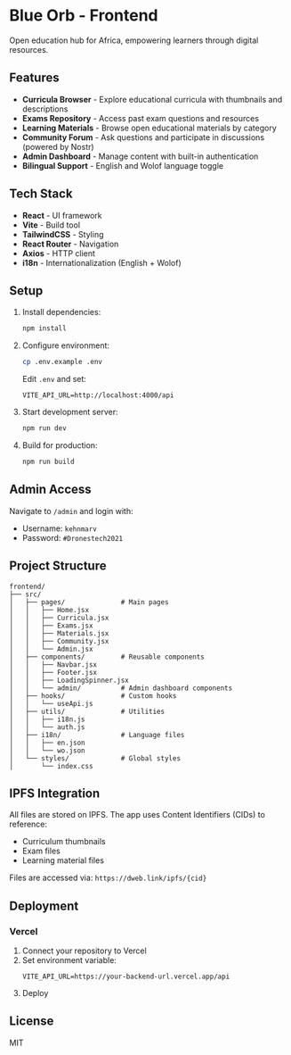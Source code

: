 # Blue Orb - Frontend

Open education hub for Africa, empowering learners through digital resources.

## Features

- **Curricula Browser** - Explore educational curricula with thumbnails and descriptions
- **Exams Repository** - Access past exam questions and resources
- **Learning Materials** - Browse open educational materials by category
- **Community Forum** - Ask questions and participate in discussions (powered by Nostr)
- **Admin Dashboard** - Manage content with built-in authentication
- **Bilingual Support** - English and Wolof language toggle

## Tech Stack

- **React** - UI framework
- **Vite** - Build tool
- **TailwindCSS** - Styling
- **React Router** - Navigation
- **Axios** - HTTP client
- **i18n** - Internationalization (English + Wolof)

## Setup

1. Install dependencies:
   ```bash
   npm install
   ```

2. Configure environment:
   ```bash
   cp .env.example .env
   ```

   Edit `.env` and set:
   ```
   VITE_API_URL=http://localhost:4000/api
   ```

3. Start development server:
   ```bash
   npm run dev
   ```

4. Build for production:
   ```bash
   npm run build
   ```

## Admin Access

Navigate to `/admin` and login with:
- Username: `kehnmarv`
- Password: `#Dronestech2021`

## Project Structure

```
frontend/
├── src/
│   ├── pages/              # Main pages
│   │   ├── Home.jsx
│   │   ├── Curricula.jsx
│   │   ├── Exams.jsx
│   │   ├── Materials.jsx
│   │   ├── Community.jsx
│   │   └── Admin.jsx
│   ├── components/         # Reusable components
│   │   ├── Navbar.jsx
│   │   ├── Footer.jsx
│   │   ├── LoadingSpinner.jsx
│   │   └── admin/          # Admin dashboard components
│   ├── hooks/              # Custom hooks
│   │   └── useApi.js
│   ├── utils/              # Utilities
│   │   ├── i18n.js
│   │   └── auth.js
│   ├── i18n/               # Language files
│   │   ├── en.json
│   │   └── wo.json
│   └── styles/             # Global styles
│       └── index.css
```

## IPFS Integration

All files are stored on IPFS. The app uses Content Identifiers (CIDs) to reference:
- Curriculum thumbnails
- Exam files
- Learning material files

Files are accessed via: `https://dweb.link/ipfs/{cid}`

## Deployment

### Vercel

1. Connect your repository to Vercel
2. Set environment variable:
   ```
   VITE_API_URL=https://your-backend-url.vercel.app/api
   ```
3. Deploy

## License

MIT

